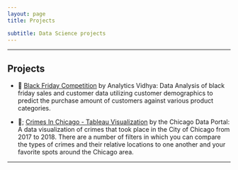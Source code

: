 ```yaml
---
layout: page
title: Projects

subtitle: Data Science projects
---
```


---------------

## Projects

*   &#128184; [Black Friday Competition](https://www.shahbazsyed.com/Black_Friday) by Analytics Vidhya: Data Analysis of black friday sales and customer data utilizing customer demographics to predict the purchase amount of customers against various product categories.

*   &#128110;; [Crimes In Chicago - Tableau Visualization](https://www.shahbazsyed.com/crimes) by the Chicago Data Portal: A data visualization of crimes that took place in the City of Chicago from 2017 to 2018. There are a number of filters in which you can compare the types of crimes and their relative locations to one another and your favorite spots around the Chicago area.
---
